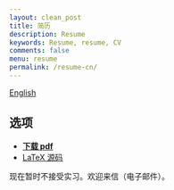 ```yaml
---
layout: clean_post
title: 简历
description: Resume
keywords: Resume, resume, CV
comments: false
menu: resume
permalink: /resume-cn/
---
```


[English](../resume/)

## 选项

+ [__下载 pdf__](https://raw.githubusercontent.com/ice1000/resume/master/resume-cn.pdf)
+ [LaTeX 源码](https://raw.githubusercontent.com/ice1000/resume/master/resume-cn.tex)

现在暂时不接受实习。欢迎来信（电子邮件）。
